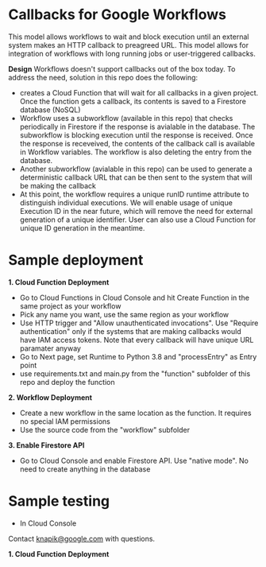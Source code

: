 # Callbacks for Google Workflows
This model allows workflows to wait and block execution until an external system makes an HTTP callback to preagreed URL. This model allows for integration of workflows with long running jobs or user-triggered callbacks. 

**Design**
Workflows doesn't support callbacks out of the box today. To address the need, solution in this repo does the following:
+ creates a Cloud Function that will wait for all callbacks in a given project. Once the function gets a callback, its contents is saved to a Firestore database (NoSQL)
+ Workflow uses a subworkflow (available in this repo) that checks periodically in Firestore if the response is avialable in the database. The subworkflow is blocking execution until the response is received. Once the response is receveived, the contents of the callback call is available in Workflow variables. The workflow is also deleting the entry from the database.
+ Another subworkflow (avialable in this repo) can be used to generate a deterministic callback URL that can be then sent to the system that will be making the callback
+ At this point, the workflow requires a unique runID runtime attribute to distinguish individual executions. We will enable usage of unique Execution ID in the near future, which will remove the need for external generation of a unique identifier. User can also use a Cloud Function for unique ID generation in the meantime.  

# Sample deployment
**1. Cloud Function Deployment**
+ Go to Cloud Functions in Cloud Console and hit Create Function in the same project as your workflow
+ Pick any name you want, use the same region as your workflow
+ Use HTTP trigger and "Allow unauthenticated invocations". Use "Require authentication" only if the systems that are making callbacks would have IAM access tokens. Note that every callback will have unique URL paramater anyway 
+ Go to Next page, set Runtime to Python 3.8 and "processEntry" as Entry point
+ use requirements.txt and main.py from the "function" subfolder of this repo and deploy the function

**2. Workflow Deployment**
+ Create a new workflow in the same location as the function. It requires no special IAM permissions
+ Use the source code from the "workflow" subfolder

**3. Enable Firestore API**
+ Go to Cloud Console and enable Firestore API. Use "native mode". No need to create anything in the database

# Sample testing
+ In Cloud Console

Contact knapik@google.com with questions. 

**1. Cloud Function Deployment**